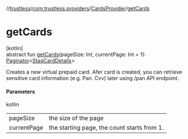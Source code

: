 //[trustless](../../../index.md)/[com.trustless.providers](../index.md)/[CardsProvider](index.md)/[getCards](get-cards.md)

# getCards

[kotlin]\
abstract fun [getCards](get-cards.md)(pageSize: Int, currentPage: Int = 1): [Paginator](../../com.trustless.paginator/-paginator/index.md)&lt;[StaqCardDetails](../../com.trustless.requests.cards/-staq-card-details/index.md)&gt;

Creates a new virtual prepaid card. Afer card is created, you can retrieve sensitive card information (e.g. Pan. Cvv) later using /pan API endpoint.

#### Parameters

kotlin

| | |
|---|---|
| pageSize | the size of the page |
| currentPage | the starting page, the count starts from 1. |
